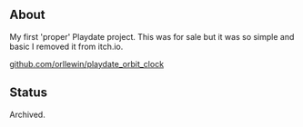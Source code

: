 ## About

My first 'proper' Playdate project. This was for sale but it was so simple and basic I removed it from itch.io.

[github.com/orllewin/playdate_orbit_clock](https://github.com/orllewin/playdate_orbit_clock)

## Status

Archived.